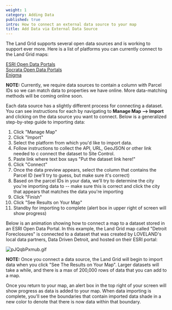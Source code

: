 ```yaml
---
weight: 1
category: Adding Data
published: true
intro: How to connect an external data source to your map
title: Add Data via External Data Source
---
```

The Land Grid supports several open data sources and is working to support ever more. Here is a list of platforms you can currently connect to the Land Grid maps:

[ESRI Open Data Portals](http://opendata.arcgis.com/)  
[Socrata Open Data Portals](https://socrata.com/)   
[Enigma](http://enigma.io/)  

**NOTE:** Currently, we require data sources to contain a column with Parcel IDs so we can match data to properties we have online. More data-matching methods will be coming online soon.

Each data source has a slightly different process for connecting a dataset. You can see instructions for each by navigating to **Manage Map --> Import** and clicking on the data source you want to connect. Below is a generalized step-by-step guide to importing data:

  1. Click "Manage Map"
  2. Click "Import"
  3. Select the platform from which you'd like to import data.
  4. Follow instructions to collect the API, URL, GeoJSON or other link needed to c connect the dataset to Site Control.
  5. Paste link where text box says "Put the dataset link here!"
  6. Click "Connect"
  7. Once the data preview appears, select the column that contains the Parcel ID (we'll try to guess, but make sure it's correct)
  8. Based on the parcel IDs in your data, we'll try to determine the city you're importing data to -- make sure this is correct and click the city that appears that matches the data you're importing
  9. Click "Finish"
  10. Click "See Results on Your Map"
  11. Standby for importing to complete (alert box in upper right of screen will show progress)

Below is an animation showing how to connect a map to a dataset stored in an ESRI Open Data Portal. In this example, the Land Grid map called "Detroit Foreclosures" is connected to a dataset that was created by LOVELAND's local data partners, Data Driven Detroit, and hosted on their ESRI portal:

![pJQqbPxmub.gif]({{site.baseurl}}/img/pJQqbPxmub.gif)

**NOTE:** Once you connect a data source, the Land Grid will begin to import data when you click "See The Results on Your Map". Larger datasets will take a while, and there is a max of 200,000 rows of data that you can add to a map.

Once you return to your map, an alert box in the top right of your screen will show progress as data is added to your map. When data importing is complete, you'll see the boundaries that contain imported data shade in a new color to denote that there is now data within that boundary.
